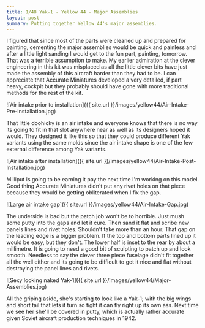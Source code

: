 ```yaml
---
title: 1/48 Yak-1 - Yellow 44 - Major Assemblies
layout: post
summary: Putting together Yellow 44's major assemblies.
---
```


I figured that since most of the parts were cleaned up and prepared for painting, cementing the major assemblies would be quick and painless and after a little light sanding I would get to the fun part, painting, tomorrow. That was a terrible assumption to make. My earlier admiration at the clever engineering in this kit was misplaced as all the little clever bits have just made the assembly of this aircraft harder than they had to be. I can appreciate that Accurate Miniatures developed a very detailed, if part heavy, cockpit but they probably should have gone with more traditional methods for the rest of the kit. 

![Air intake prior to installation]({{ site.url }}/images/yellow44/Air-Intake-Pre-Installation.jpg)

That little doohicky is an air intake and everyone knows that there is no way its going to fit in that slot anywhere near as well as its designers hoped it would. They designed it like this so that they could produce different Yak variants using the same molds since the air intake shape is one of the few external difference among Yak variants. 

![Air intake after installation]({{ site.url }}/images/yellow44/Air-Intake-Post-Installation.jpg)

Milliput is going to be earning it pay the next time I'm working on this model. Good thing Accurate Miniatures didn't put any rivet holes on that piece because they would be getting obliterated when I fix the gap. 

![Large air intake gap]({{ site.url }}/images/yellow44/Air-Intake-Gap.jpg)

The underside is bad but the patch job won't be to horrible. Just mush some putty into the gaps and let it cure. Then sand it flat and scribe new panels lines and rivet holes. Shouldn't take more than an hour. That gap on the leading edge is a bigger problem. If the top and bottom parts lined up it would be easy, but they don't. The lower half is inset to the rear by about a millimetre. It is going to need a good bit of sculpting to patch up and look smooth. Needless to say the clever three piece fuselage didn't fit together all the well either and its going to be difficult to get it nice and flat without destroying the panel lines and rivets. 

![Sexy looking naked Yak-1]({{ site.url }}/images/yellow44/Major-Assemblies.jpg)

All the griping aside, she's starting to look like a Yak-1; with the big wings and short tail that lets it turn so tight it can fly right up its own ass. Next time we see her she'll be covered in putty, which is actually rather accurate given Soviet aircraft production techniques in 1942.